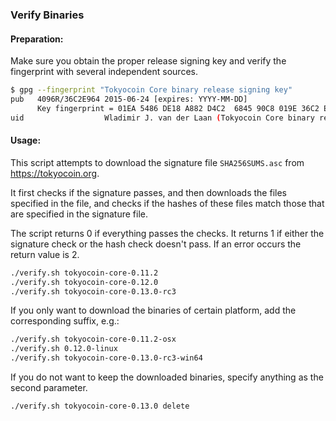 ### Verify Binaries

#### Preparation:

Make sure you obtain the proper release signing key and verify the fingerprint with several independent sources.

```sh
$ gpg --fingerprint "Tokyocoin Core binary release signing key"
pub   4096R/36C2E964 2015-06-24 [expires: YYYY-MM-DD]
      Key fingerprint = 01EA 5486 DE18 A882 D4C2  6845 90C8 019E 36C2 E964
uid                  Wladimir J. van der Laan (Tokyocoin Core binary release signing key) <laanwj@gmail.com>
```

#### Usage:

This script attempts to download the signature file `SHA256SUMS.asc` from https://tokyocoin.org.

It first checks if the signature passes, and then downloads the files specified in the file, and checks if the hashes of these files match those that are specified in the signature file.

The script returns 0 if everything passes the checks. It returns 1 if either the signature check or the hash check doesn't pass. If an error occurs the return value is 2.


```sh
./verify.sh tokyocoin-core-0.11.2
./verify.sh tokyocoin-core-0.12.0
./verify.sh tokyocoin-core-0.13.0-rc3
```

If you only want to download the binaries of certain platform, add the corresponding suffix, e.g.:

```sh
./verify.sh tokyocoin-core-0.11.2-osx
./verify.sh 0.12.0-linux
./verify.sh tokyocoin-core-0.13.0-rc3-win64
```

If you do not want to keep the downloaded binaries, specify anything as the second parameter.

```sh
./verify.sh tokyocoin-core-0.13.0 delete
```
